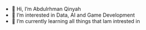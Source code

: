 - 👋 Hi, I’m Abdulrhman Qinyah
- 👀 I’m interested in Data, AI and Game Development 
- 🌱 I’m currently learning all things that Iam intrested in 

